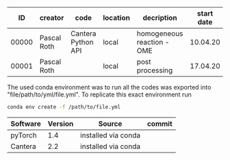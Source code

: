 | ID    | creator     | code               | location                   | decription                                   | start date | end date |
|-------|-------------|--------------------|----------------------------|----------------------------------------------|------------|----------|
| 00000 | Pascal Roth | Cantera Python API | local                      | homogeneous reaction - OME                   | 10.04.20   | 27.08.20 |
| 00001 | Pascal Roth |                    | local                      | post processing                              | 17.04.20   | 27.08.20 |

The used conda environment was to run all the codes was exported into "file/path/to/yml/file.yml".
To replicate this exact environment run 
```bash
conda env create -f /path/to/file.yml
```

| Software | Version | Source              | commit |
|----------|---------|---------------------|--------|
| pyTorch  | 1.4     | installed via conda |        |
| Cantera  | 2.2     | installed via conda |        |
